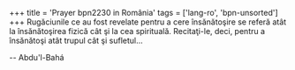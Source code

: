 +++
title = 'Prayer bpn2230 in România'
tags = ['lang-ro', 'bpn-unsorted']
+++
Rugăciunile ce au fost revelate pentru a cere însănătoşire se referă atât la însănătoşirea fizică cât şi la cea spirituală. Recitaţi-le, deci, pentru a însănătoşi atât trupul cât şi sufletul...

-- Abdu'l-Bahá
